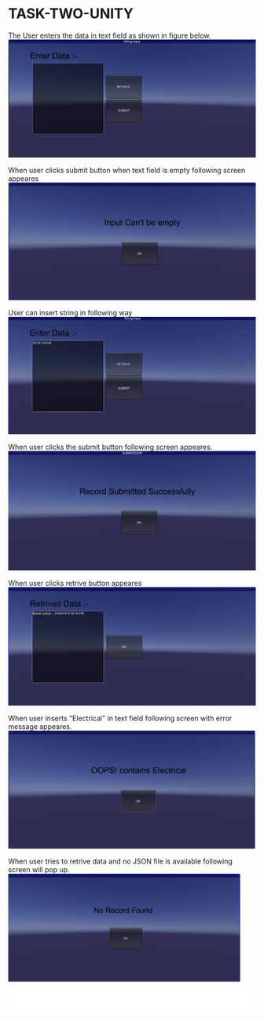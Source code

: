 # TASK-TWO-UNITY

The User enters the data in text field as shown in figure below.
![alt text](https://github.com/SanalLisboa/Project-Images/blob/master/Untitled1.png)


When user clicks submit button when text field is empty following screen appeares
![alt text](https://github.com/SanalLisboa/Project-Images/blob/master/Untitled5.png)


User can insert string in following way
![alt text](https://github.com/SanalLisboa/Project-Images/blob/master/Untitled2.png)


When user clicks the submit button following screen appeares.
![alt text](https://github.com/SanalLisboa/Project-Images/blob/master/Untitled3.png)


When user clicks retrive button appeares
![alt text](https://github.com/SanalLisboa/Project-Images/blob/master/Untitled4.png)


When user inserts "Electrical" in text field following screen with error message appeares.
![alt text](https://github.com/SanalLisboa/Project-Images/blob/master/Untitled7.png)

When user tries to retrive data and no JSON file is available following screen will pop up.
![alt text](https://github.com/SanalLisboa/Project-Images/blob/master/Untitled8.png)
